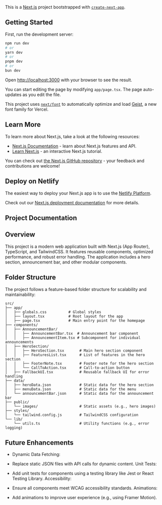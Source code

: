 This is a [Next.js](https://nextjs.org) project bootstrapped with [`create-next-app`](https://nextjs.org/docs/app/api-reference/cli/create-next-app).

## Getting Started

First, run the development server:

```bash
npm run dev
# or
yarn dev
# or
pnpm dev
# or
bun dev
```

Open [http://localhost:3000](http://localhost:3000) with your browser to see the result.

You can start editing the page by modifying `app/page.tsx`. The page auto-updates as you edit the file.

This project uses [`next/font`](https://nextjs.org/docs/app/building-your-application/optimizing/fonts) to automatically optimize and load [Geist](https://vercel.com/font), a new font family for Vercel.

## Learn More

To learn more about Next.js, take a look at the following resources:

- [Next.js Documentation](https://nextjs.org/docs) - learn about Next.js features and API.
- [Learn Next.js](https://nextjs.org/learn) - an interactive Next.js tutorial.

You can check out [the Next.js GitHub repository](https://github.com/vercel/next.js) - your feedback and contributions are welcome!

## Deploy on Netlify

The easiest way to deploy your Next.js app is to use the [Netlify Platform](https://docs.netlify.com/).

Check out our [Next.js deployment documentation](https://nextjs.org/docs/app/building-your-application/deploying) for more details.

## Project Documentation

## Overview

This project is a modern web application built with Next.js (App Router), TypeScript, and TailwindCSS. It features reusable components, optimized performance, and robust error handling. The application includes a hero section, announcement bar, and other modular components.

## Folder Structure

The project follows a feature-based folder structure for scalability and maintainability:

```
src/
├── app/
│   ├── globals.css          # Global styles
│   ├── layout.tsx           # Root layout for the app
│   ├── page.tsx             # Main entry point for the homepage
├── components/
│   ├── AnnouncementBar/
│   │   ├── AnnouncementBar.tsx  # Announcement bar component
│   │   ├── AnnouncementItem.tsx # Subcomponent for individual announcements
│   ├── HeroSection/
│   │   ├── HeroSection.tsx       # Main hero section component
│   │   ├── FeaturesList.tsx      # List of features in the hero section
│   │   ├── FooterNote.tsx        # Footer note for the hero section
│   │   └── CallToAction.tsx      # Call-to-action button
│   ├── FallbackUI.tsx            # Reusable fallback UI for error handling
├── data/
│   ├── heroData.json             # Static data for the hero section
│   ├── menuData.json             # Static data for the menu
│   └── announcementBar.json      # Static data for the announcement bar
├── public/
│   └── images/                   # Static assets (e.g., hero images)
├── styles/
│   └── tailwind.config.js        # TailwindCSS configuration
└── lib/
    └── utils.ts                  # Utility functions (e.g., error logging)
```

## Future Enhancements

- Dynamic Data Fetching:

- Replace static JSON files with API calls for dynamic content.
  Unit Tests:

- Add unit tests for components using a testing library like Jest or React Testing Library.
  Accessibility:

- Ensure all components meet WCAG accessibility standards.
  Animations:

- Add animations to improve user experience (e.g., using Framer Motion).
